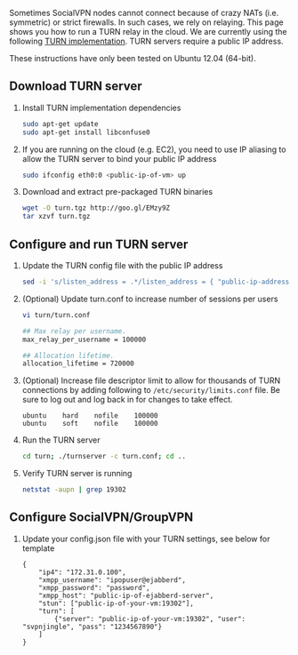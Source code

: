 Sometimes SocialVPN nodes cannot connect because of crazy NATs (i.e. symmetric)
or strict firewalls. In such cases, we rely on relaying. This page shows you how
to run a TURN relay in the cloud. We are currently using the following [TURN
implementation](http://turnserver.sourceforge.net). TURN servers require a public 
IP address.

These instructions have only been tested on Ubuntu 12.04 (64-bit).

## Download TURN server

1.  Install TURN implementation dependencies

    ```bash
    sudo apt-get update
    sudo apt-get install libconfuse0
    ```

2.  If you are running on the cloud (e.g. EC2), you need to use IP aliasing to
    allow the TURN server to bind your public IP address

    ```bash
    sudo ifconfig eth0:0 <public-ip-of-vm> up
    ```

3.  Download and extract pre-packaged TURN binaries

    ```bash
    wget -O turn.tgz http://goo.gl/EMzy9Z
    tar xzvf turn.tgz
    ```

## Configure and run TURN server

1.  Update the TURN config file with the public IP address

    ```bash
    sed -i 's/listen_address = .*/listen_address = { "public-ip-address" }/g' turn/turn.conf
    ```

2. (Optional) Update turn.conf to increase number of sessions per users

    ```bash
    vi turn/turn.conf

    ## Max relay per username.
    max_relay_per_username = 100000

    ## Allocation lifetime.
    allocation_lifetime = 720000
    ```
2.  (Optional) Increase file descriptor limit to allow for thousands of TURN connections by
    adding following to `/etc/security/limits.conf` file. Be sure to log out and log back in for
    changes to take effect.

    ```
    ubuntu    hard    nofile    100000
    ubuntu    soft    nofile    100000
    ```

3.  Run the TURN server

    ```bash
    cd turn; ./turnserver -c turn.conf; cd ..
    ```

4.  Verify TURN server is running

    ```bash
    netstat -aupn | grep 19302
    ```

## Configure SocialVPN/GroupVPN 

1.  Update your config.json file with your TURN settings, see below for template 

    ```
    {
        "ip4": "172.31.0.100",
        "xmpp_username": "ipopuser@ejabberd",
        "xmpp_password": "password",
        "xmpp_host": "public-ip-of-ejabberd-server",
        "stun": ["public-ip-of-your-vm:19302"],
        "turn": [
            {"server": "public-ip-of-your-vm:19302", "user": "svpnjingle", "pass": "1234567890"}
        ]
    }
    ```

